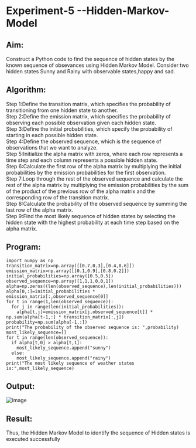 # Experiment-5 --Hidden-Markov-Model

## Aim:
 Construct a Python code to find the sequence of hidden states by the known sequence of obsevances using Hidden Markov Model. Consider two hidden states Sunny and Rainy with observable states,happy and sad. 
## Algorithm:
Step 1:Define the transition matrix, which specifies the probability of transitioning from one hidden state to another.</br>
Step 2:Define the emission matrix, which specifies the probability of observing each possible observation given each hidden state.</br>
Step 3:Define the initial probabilities, which specify the probability of starting in each possible hidden state.</br>
Step 4:Define the observed sequence, which is the sequence of observations that we want to analyze.</br>
Step 5:Initialize the alpha matrix with zeros, where each row represents a time step and each column represents a possible hidden state.</br>
Step 6:Calculate the first row of the alpha matrix by multiplying the initial probabilities by the emission probabilities for the first observation.</br>
Step 7:Loop through the rest of the observed sequence and calculate the rest of the alpha matrix by multiplying the emission probabilities by the sum of the product of the previous row of the alpha matrix and the corresponding row of the transition matrix.</br>
Step 8:Calculate the probability of the observed sequence by summing the last row of the alpha matrix.</br>
Step 9:Find the most likely sequence of hidden states by selecting the hidden state with the highest probability at each time step based on the alpha matrix.</br>

##  Program:
```
import numpy as np
transition_matrix=np.array([[0.7,0.3],[0.4,0.6]])
emission_matrix=np.array([[0.1,0.9],[0.8,0.2]])
initial_probabilities=np.array([0.5,0.5])
observed_sequence=np.array([1,1,1,0,0,1])
alpha=np.zeros((len(observed_sequence),len(initial_probabilities)))
alpha[0,:]=initial_probabilities * emission_matrix[:,observed_sequence[0]]
for t in range(1,len(observed_sequence)):
  for j in range(len(initial_probabilities)):
    alpha[t,j]=emission_matrix[j,observed_sequence[t]] * np.sum(alpha[t-1,:] * transition_matrix[:,j])
probability=np.sum(alpha[-1,:])
print("The probability of the observed sequence is: ",probability)
most_likely_sequence=[]
for t in range(len(observed_sequence)):
  if alpha[t,0] > alpha[t,1]:
    most_likely_sequence.append("sunny")
  else:
    most_likely_sequence.append("rainy")
print("The most likely sequence of weather states is:",most_likely_sequence)
```

## Output:
![image](https://github.com/shashinprasad/Experiment-3--Hidden-Markov-Model/assets/129143499/5c8b692e-87c2-47b0-b4a4-11d2d5b3c74b)

## Result:

Thus, the Hidden Markov Model to identify the sequence of Hidden states  is executed successfully 
